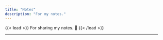 ```yaml
---
title: "Notes"
description: "For my notes."
---
```


{{< lead >}}
For sharing my notes. :calendar:
{{< /lead >}}

---